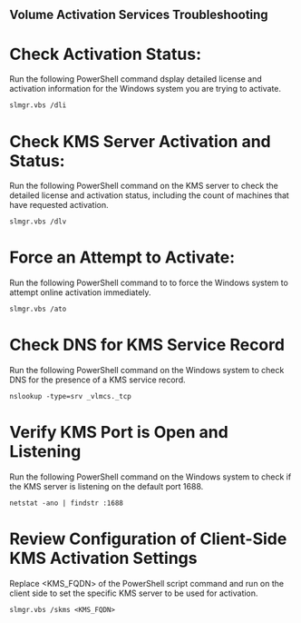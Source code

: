 ## Volume Activation Services Troubleshooting
# Check Activation Status:
Run the following PowerShell command dsplay detailed license and activation information for the Windows system you are trying to activate.
```
slmgr.vbs /dli
```

# Check KMS Server Activation and Status:
Run the following PowerShell command on the KMS server to check the detailed license and activation status, including the count of machines that have requested activation.
```
slmgr.vbs /dlv
```

# Force an Attempt to Activate:
Run the following PowerShell command to to force the Windows system to attempt online activation immediately.
```
slmgr.vbs /ato
```

# Check DNS for KMS Service Record
Run the following PowerShell command on the Windows system to check DNS for the presence of a KMS service record.
```
nslookup -type=srv _vlmcs._tcp
```

# Verify KMS Port is Open and Listening
Run the following PowerShell command on the Windows system to check if the KMS server is listening on the default port 1688.
```
netstat -ano | findstr :1688
````

# Review Configuration of Client-Side KMS Activation Settings
Replace <KMS_FQDN> of the PowerShell script command and run on the client side to set the specific KMS server to be used for activation. 
```
slmgr.vbs /skms <KMS_FQDN>
```